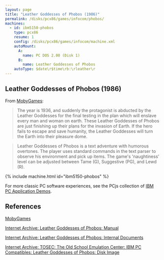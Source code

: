 ```yaml
---
layout: page
title: "Leather Goddesses of Phobos (1986)"
permalink: /disks/pcx86/games/infocom/phobos/
machines:
  - id: ibm5150-phobos
    type: pcx86
    resume: 1
    config: /disks/pcx86/games/infocom/machine.xml
    autoMount:
      A:
        name: PC DOS 2.00 (Disk 1)
      B:
        name: Leather Goddesses of Phobos
    autoType: $date\r$time\rb:\rleather\r
---
```


Leather Goddesses of Phobos (1986)
----------------------------------

From [MobyGames](http://www.mobygames.com/game/dos/leather-goddesses-of-phobos):

> The year is 1936, and suddenly the protagonist is abducted by the Leather Goddesses for the final testing in the plan which will enslave every man and woman on earth. These Leather Goddesses of Phobos are just finishing up their plans for the invasion of Earth. If the hero fails to escape and save humanity, the Leather Goddesses will turn the Earth into their pleasure dome.
  
> Leather Goddesses of Phobos is a text adventure with humorous overtones. The player uses standard commands in the text parser to observe his environment and pick up items. The game's 'naughtiness' level can be adjusted between Tame (G), Suggestive (PG), and Lewd (R).

{% include machine.html id="ibm5150-phobos" %}

For more classic PC software experiences, see the PCjs collection of [IBM PC Application Demos](/apps/pcx86/).

References
----------

[MobyGames](http://www.mobygames.com/game/dos/leather-goddesses-of-phobos)

[Internet Archive: Leather Goddesses of Phobos: Manual](https://archive.org/download/Leather_Goddesses_of_Phobos/Leather_Goddesses_of_Phobos.pdf)

[Internet Archive: Leather Goddesses of Phobos: Internal Documents](https://archive.org/download/InfocomCabinetLeatherGoddessesOfPhobos/Infocom_Cabinet_Leather_Goddesses_of_Phobos.pdf)

[Internet Archive: TOSEC: The Old School Emulation Center: IBM PC Compatibles: Leather Goddesses of Phobos: Disk Image](http://archive.org/download/IBM_PC_Compatibles_TOSEC_2012_04_23/IBM_PC_Compatibles_TOSEC_2012_04_23.zip/IBM%20PC%20Compatibles%20%5BTOSEC%5D%2FIBM%20PC%20Compatibles%20-%20Diskimages%20-%205.25%27%27%20%28TOSEC-v2009-09-01_CM%29%2FLeather%20Goddesses%20of%20Phobos%20%281986%29%28Infocom%29.zip)
